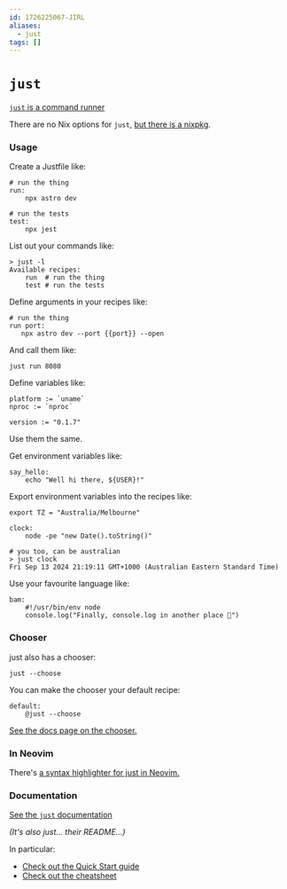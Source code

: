 ```yaml
---
id: 1726225067-JIRL
aliases:
  - just
tags: []
---
```


# `just`

[`just` is a command runner](https://github.com/casey/just)

There are no Nix options for `just`, [but there is a nixpkg](https://github.com/NixOS/nixpkgs/blob/nixos-unstable/pkgs/by-name/ju/just/package.nix#L100).

### Usage

Create a Justfile like:
```justfile
# run the thing
run:
    npx astro dev

# run the tests
test:
    npx jest
```

List out your commands like:
```shell
> just -l
Available recipes:
    run  # run the thing
    test # run the tests
```

Define arguments in your recipes like:
```justfile
# run the thing
run port:
   npx astro dev --port {{port}} --open 
```

And call them like:
```shell
just run 8080
```

Define variables like:
```justfile
platform := `uname`
nproc := `nproc`

version := "0.1.7"
```

Use them the same.

Get environment variables like:
```justfile
say_hello:
    echo "Well hi there, ${USER}!"
```

Export environment variables into the recipes like:
```justfile
export TZ = "Australia/Melbourne"

clock:
    node -pe "new Date().toString()"
```

```shell
# you too, can be australian
> just clock
Fri Sep 13 2024 21:19:11 GMT+1000 (Australian Eastern Standard Time)
```

Use your favourite language like:
```justfile
bam:
    #!/usr/bin/env node
    console.log("Finally, console.log in another place 🤡")
```

### Chooser

just also has a chooser:
```shell
just --choose
```

You can make the chooser your default recipe:
```shell
default:
    @just --choose
```

[See the docs page on the chooser.](https://just.systems/man/en/chapter_54.html)

### In Neovim

There's [a syntax highlighter for just in Neovim.](https://github.com/NoahTheDuke/vim-just)

### Documentation

[See the `just` documentation](https://just.systems/man/en/)

_(It's also just... their README...)_

In particular:
- [Check out the Quick Start guide](https://just.systems/man/en/chapter_20.html)
- [Check out the cheatsheet](https://cheatography.com/linux-china/cheat-sheets/justfile/)


